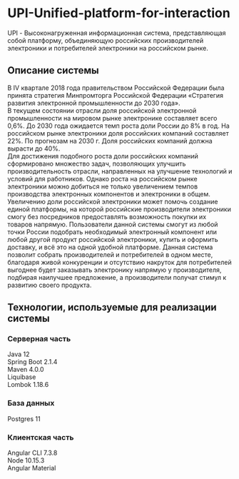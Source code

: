 # UPI-Unified-platform-for-interaction

  UPI - Высоконагруженная информационная система, представляющая собой платформу, объединяющую российских производителей электроники и потребителей электроники на российском рынке.

## Описание системы

  В IV квартале 2018 года правительством Российской Федерации была принята стратегия Минпромторга Российской Федерации «Стратегия развития электронной промышленности до 2030 года».  
  В текущем состоянии отрасли доля российской электронной промышленности на мировом рынке электронике составляет всего 0,6%. До 2030 года ожидается темп роста доли России до 8% в год. На российском рынке электроники доля российских компаний составляет 22%. По прогнозам на 2030 г. Доля российских компаний должна вырасти до 40%.  
  Для достижения подобного роста доли российских компаний сформировано множество задач, позволяющих улучшить производительность отрасли, направленных на улучшение технологий и условий для работников. Однако роста на российском рынке электроники можно добиться не только увеличением темпов производства электронных компонентов и электроники в общем.  
  Увеличению доли российской электроники может помочь создание единой платформы, на которой российские производители электроники смогу без посредников предоставлять возможность покупки их товаров напрямую. Пользователи данной системы смогут из любой точки России подобрать необходимый электронный компонент или любой другой продукт российской электроники, купить и оформить доставку, и всё это на одной удобной платформе. Данная система позволит собрать производителей и потребителей в одном месте, благодаря живой конкуренции и отсутствию накруток для потребителей выгоднее будет заказывать электронику напрямую у производителя, подбирая наилучшее предложение, а производители получат стимул к развитию своего продукта.

## Технологии, используемые для реализации системы

### Серверная часть

Java 12  
Spring Boot 2.1.4  
Maven 4.0.0  
Liquibase  
Lombok 1.18.6

### База данных

Postgres 11

### Клиентская часть

Angular CLI 7.3.8  
Node 10.15.3  
Angular Material
